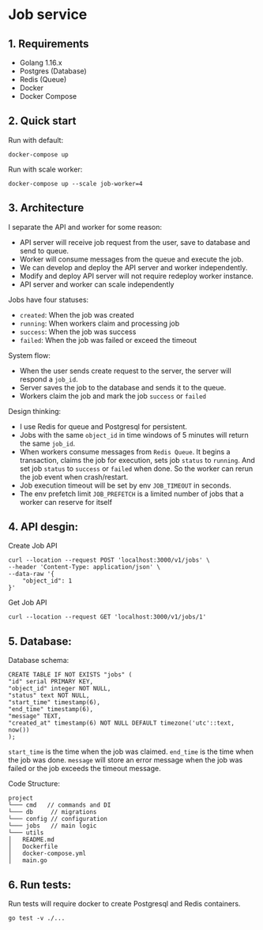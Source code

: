 # Job service

## 1. Requirements
* Golang 1.16.x
* Postgres (Database)
* Redis (Queue)
* Docker
* Docker Compose

## 2. Quick start
Run with default:
```
docker-compose up
```

Run with scale worker:
```
docker-compose up --scale job-worker=4
```

## 3. Architecture

I separate the API and worker for some reason:
- API server will receive job request from the user, save to database and send to queue.
- Worker will consume messages from the queue and execute the job.
- We can develop and deploy the API server and worker independently.
- Modify and deploy API server will not require redeploy worker instance.
- API server and worker can scale independently

Jobs have four statuses:
- `created`: When the job was created
- `running`: When workers claim and processing job
- `success`: When the job was success
- `failed`: When the job was failed or exceed the timeout

System flow:
- When the user sends create request to the server, the server will respond a `job_id`.
- Server saves the job to the database and sends it to the queue.
- Workers claim the job and mark the job `success` or `failed`

Design thinking:
- I use Redis for queue and Postgresql for persistent.
- Jobs with the same `object_id` in time windows of 5 minutes will return the same `job_id`.
- When workers consume messages from `Redis Queue`. It begins a transaction, claims the job for execution, sets job `status` to `running`. And set job `status` to `success` or `failed` when done. So the worker can rerun the job event when crash/restart.
- Job execution timeout will be set by env `JOB_TIMEOUT` in seconds.
- The env prefetch limit `JOB_PREFETCH` is a limited number of jobs that a worker can reserve for itself

## 4. API desgin:
Create Job API
```
curl --location --request POST 'localhost:3000/v1/jobs' \
--header 'Content-Type: application/json' \
--data-raw '{
    "object_id": 1
}'
```

Get Job API
```
curl --location --request GET 'localhost:3000/v1/jobs/1'
```

## 5. Database:
Database schema:
```
CREATE TABLE IF NOT EXISTS "jobs" (
"id" serial PRIMARY KEY,
"object_id" integer NOT NULL,
"status" text NOT NULL,
"start_time" timestamp(6),
"end_time" timestamp(6),
"message" TEXT,
"created_at" timestamp(6) NOT NULL DEFAULT timezone('utc'::text, now())
);
```

`start_time` is the time when the job was claimed.
`end_time` is the time when the job was done.
`message` will store an error message when the job was failed or the job exceeds the timeout message.

Code Structure:
```
project
└─── cmd   // commands and DI
└─── db     // migrations
└─── config // configuration
└─── jobs   // main logic
└─── utils
│   README.md
│   Dockerfile   
│   docker-compose.yml
│   main.go
```


## 6. Run tests:
Run tests will require docker to create Postgresql and Redis containers.
```
go test -v ./...
```
